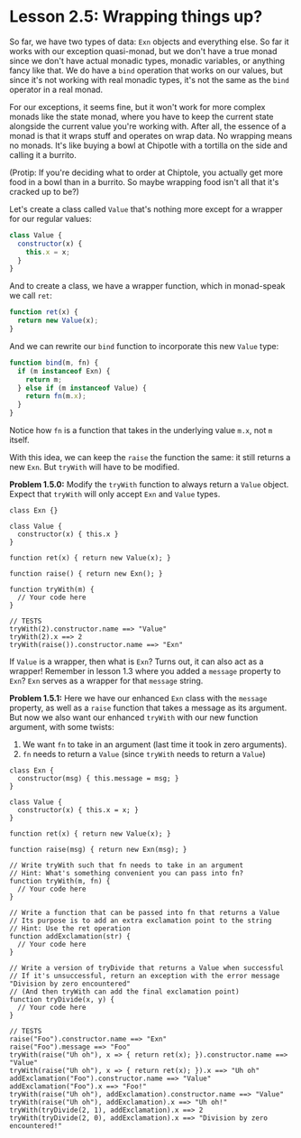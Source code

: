 # Lesson 2.5: Wrapping things up?

So far, we have two types of data: `Exn` objects and everything else. So far it works with our exception quasi-monad, but we don't have a true monad since we don't have actual monadic types, monadic variables, or anything fancy like that. We do have a `bind` operation that works on our values, but since it's not working with real monadic types, it's not the same as the `bind` operator in a real monad.

For our exceptions, it seems fine, but it won't work for more complex monads like the state monad, where you have to keep the current state alongside the current value you're working with. After all, the essence of a monad is that it wraps stuff and operates on wrap data. No wrapping means no monads. It's like buying a bowl at Chipotle with a tortilla on the side and calling it a burrito.

(Protip: If you're deciding what to order at Chiptole, you actually get more food in a bowl than in a burrito. So maybe wrapping food isn't all that it's cracked up to be?)

Let's create a class called `Value` that's nothing more except for a wrapper for our regular values:

```javascript
class Value {
  constructor(x) {
    this.x = x;
  }
}
```

And to create a class, we have a wrapper function, which in monad-speak we call `ret`:

```javascript
function ret(x) {
  return new Value(x);
}
```

And we can rewrite our `bind` function to incorporate this new `Value` type:

```javascript
function bind(m, fn) {
  if (m instanceof Exn) {
    return m;
  } else if (m instanceof Value) {
    return fn(m.x);
  }
}
```

Notice how `fn` is a function that takes in the underlying value `m.x`, not `m` itself.

With this idea, we can keep the `raise` the function the same: it still returns a new `Exn`. But `tryWith` will have to be modified.

**Problem 1.5.0:** Modify the `tryWith` function to always return a `Value` object. Expect that `tryWith` will only accept `Exn` and `Value` types.

```problem
class Exn {}

class Value {
  constructor(x) { this.x }
}

function ret(x) { return new Value(x); }

function raise() { return new Exn(); }

function tryWith(m) {
  // Your code here
}

// TESTS
tryWith(2).constructor.name ==> "Value"
tryWith(2).x ==> 2
tryWith(raise()).constructor.name ==> "Exn"
```

If `Value` is a wrapper, then what is `Exn`? Turns out, it can also act as a wrapper! Remember in lesson 1.3 where you added a `message` property to `Exn`? `Exn` serves as a wrapper for that `message` string.

**Problem 1.5.1:** Here we have our enhanced `Exn` class with the `message` property, as well as a `raise` function that takes a message as its argument. But now we also want our enhanced `tryWith` with our new function argument, with some twists:
1. We want `fn` to take in an argument (last time it took in zero arguments).
2. `fn` needs to return a `Value` (since `tryWith` needs to return a `Value`)

```problem
class Exn {
  constructor(msg) { this.message = msg; }
}

class Value {
  constructor(x) { this.x = x; }
}

function ret(x) { return new Value(x); }

function raise(msg) { return new Exn(msg); }

// Write tryWith such that fn needs to take in an argument
// Hint: What's something convenient you can pass into fn? 
function tryWith(m, fn) {
  // Your code here 
}

// Write a function that can be passed into fn that returns a Value
// Its purpose is to add an extra exclamation point to the string
// Hint: Use the ret operation
function addExclamation(str) {
  // Your code here
}

// Write a version of tryDivide that returns a Value when successful
// If it's unsuccessful, return an exception with the error message "Division by zero encountered"
// (And then tryWith can add the final exclamation point)
function tryDivide(x, y) {
  // Your code here 
}

// TESTS
raise("Foo").constructor.name ==> "Exn"
raise("Foo").message ==> "Foo"
tryWith(raise("Uh oh"), x => { return ret(x); }).constructor.name ==> "Value"
tryWith(raise("Uh oh"), x => { return ret(x); }).x ==> "Uh oh"
addExclamation("Foo").constructor.name ==> "Value"
addExclamation("Foo").x ==> "Foo!"
tryWith(raise("Uh oh"), addExclamation).constructor.name ==> "Value"
tryWith(raise("Uh oh"), addExclamation).x ==> "Uh oh!"
tryWith(tryDivide(2, 1), addExclamation).x ==> 2
tryWith(tryDivide(2, 0), addExclamation).x ==> "Division by zero encountered!"
```